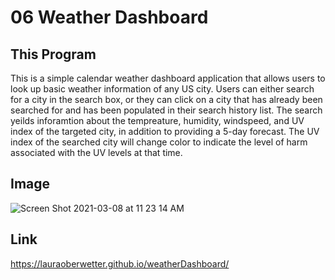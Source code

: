 # 06 Weather Dashboard

## This Program

This is a simple calendar weather dashboard application that allows users to look up basic weather information of any US city. Users can either search for a city in the search box, or they can click on a city that has already been searched for and has been populated in their search history list. The search yeilds inforamtion about the tempreature, humidity, windspeed, and UV index of the targeted city, in addition to providing a 5-day forecast. The UV index of the searched city will change color to indicate the level of harm associated with the UV levels at that time. 

## Image

![Screen Shot 2021-03-08 at 11 23 14 AM](https://user-images.githubusercontent.com/23666524/110357280-bcc03300-8000-11eb-9d90-5f5627350e43.png)

## Link

https://lauraoberwetter.github.io/weatherDashboard/
